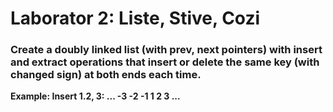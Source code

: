 # Laborator 2: Liste, Stive, Cozi
### Create a doubly linked list (with prev, next pointers) with insert and extract operations that insert or delete the same key (with changed sign) at both ends each time.
**Example: Insert 1.2, 3: ... -3 -2 -1 1 2 3 ...**

